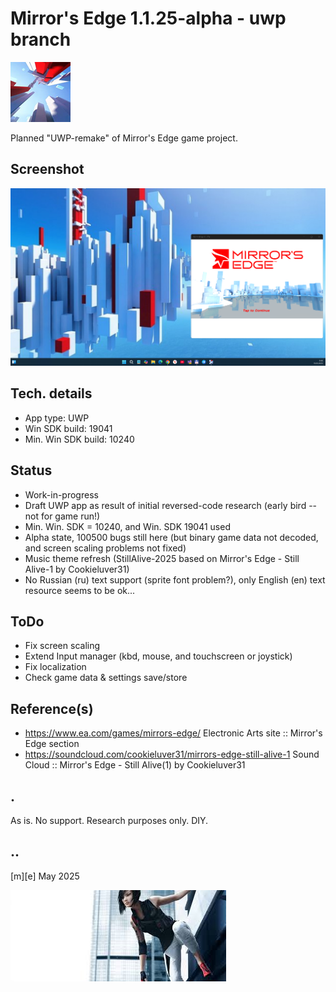 # Mirror's Edge 1.1.25-alpha - uwp branch 
![Logo](Images/logo.png)

Planned "UWP-remake" of Mirror's Edge game project. 

## Screenshot
![W11](Images/screenshot.png)

## Tech. details
- App type: UWP
- Win SDK build: 19041
- Min. Win SDK build: 10240

## Status
- Work-in-progress
- Draft UWP app as result of initial reversed-code research (early bird -- not for game run!)
- Min. Win. SDK = 10240, and Win. SDK 19041 used
- Alpha state, 100500 bugs still here (but binary game data not decoded, and screen scaling problems not fixed)
- Music theme refresh (StillAlive-2025 based on Mirror's Edge - Still Alive-1 by Cookieluver31)
- No Russian (ru) text support (sprite font problem?), only English (en) text resource seems to be ok... 

## ToDo
- Fix screen scaling
- Extend Input manager (kbd, mouse, and touchscreen or joystick)
- Fix localization
- Check game data & settings save/store

## Reference(s)
- https://www.ea.com/games/mirrors-edge/ Electronic Arts site :: Mirror's Edge section 
- https://soundcloud.com/cookieluver31/mirrors-edge-still-alive-1 Sound Cloud :: Mirror's Edge - Still Alive(1) by Cookieluver31 

## .
As is. No support. Research purposes only. DIY.

## ..
[m][e] May 2025


![Logo](Images/footer.png)
